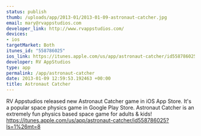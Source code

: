 ```yaml
--- 
status: publish
thumb: /uploads/app/2013-01/2013-01-09-astronaut-catcher.jpg
email: mary@rvappstudios.com
developer_link: http://www.rvappstudios.com/
devices: 
- ios
targetMarket: Both
itunes_id: "558786025"
ios_link: https://itunes.apple.com/us/app/astronaut-catcher/id558786025?ls=1%26mt=8
developer: RV AppStudios
type: app
permalink: /app/astronaut-catcher
date: 2013-01-09 12:59:53.192463 +00:00
title: Astronaut Catcher
---
```


RV Appstudios released new Astronaut Catcher game in iOS App Store. It's a popular space physics game in Google Play Store. Astronaut Catcher is an extremely fun physics based space game for adults & kids!
https://itunes.apple.com/us/app/astronaut-catcher/id558786025?ls=1%26mt=8
